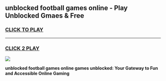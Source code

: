 
## unblocked football games online - Play Unblocked Gmaes & Free
<h3>
<a href="https://premium.freeplayer.one?title=unblocked_football_games_online&ref=20F">CLICK TO PLAY</a></h3>
<hr>

<h3>
<a href="https://premium.freeplayer.one?title=unblocked_football_games_online&ref=20F">CLICK 2 PLAY</a>
  
</h3>

<a href="https://premium.freeplayer.one?title=unblocked_football_games_online&ref=20F/"><img src="https://clearcache.store/games.png"></a>


**unblocked football games online games unblocked: Your Gateway to Fun and Accessible Online Gaming**
